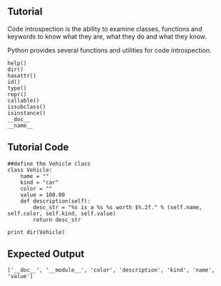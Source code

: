 Tutorial
--------

Code introspection is the ability to examine classes, functions and keywords to know what they are, what they do and what they know.

Python provides several functions and utilities for code introspection.

	help() 
	dir()
	hasattr()
	id()
	type()
	repr()
	callable()
	issubclass()
	isinstance()
	__doc__
	__name__

Tutorial Code
-------------

	##define the Vehicle class
	class Vehicle:
	    name = ""
	    kind = "car"
	    color = ""
	    value = 100.00 
	    def description(self):
	        desc_str = "%s is a %s %s worth $%.2f." % (self.name, self.color, self.kind, self.value)
	        return desc_str
	
	print dir(Vehicle)

Expected Output
---------------

	['__doc__', '__module__', 'color', 'description', 'kind', 'name', 'value']